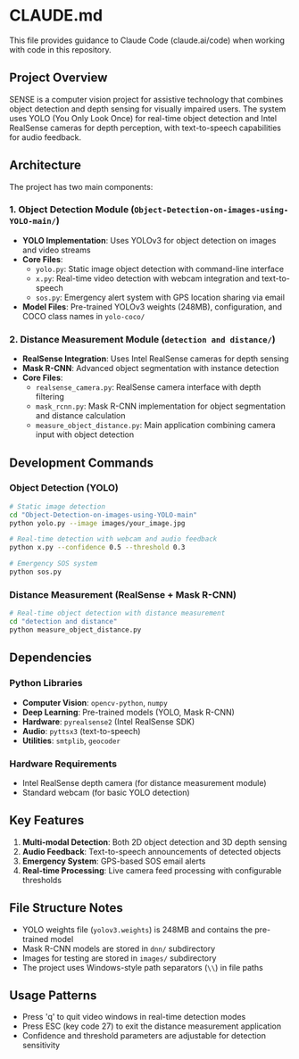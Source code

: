 # CLAUDE.md

This file provides guidance to Claude Code (claude.ai/code) when working with code in this repository.

## Project Overview

SENSE is a computer vision project for assistive technology that combines object detection and depth sensing for visually impaired users. The system uses YOLO (You Only Look Once) for real-time object detection and Intel RealSense cameras for depth perception, with text-to-speech capabilities for audio feedback.

## Architecture

The project has two main components:

### 1. Object Detection Module (`Object-Detection-on-images-using-YOLO-main/`)
- **YOLO Implementation**: Uses YOLOv3 for object detection on images and video streams
- **Core Files**:
  - `yolo.py`: Static image object detection with command-line interface
  - `x.py`: Real-time video detection with webcam integration and text-to-speech
  - `sos.py`: Emergency alert system with GPS location sharing via email
- **Model Files**: Pre-trained YOLOv3 weights (248MB), configuration, and COCO class names in `yolo-coco/`

### 2. Distance Measurement Module (`detection and distance/`)
- **RealSense Integration**: Uses Intel RealSense cameras for depth sensing
- **Mask R-CNN**: Advanced object segmentation with instance detection
- **Core Files**:
  - `realsense_camera.py`: RealSense camera interface with depth filtering
  - `mask_rcnn.py`: Mask R-CNN implementation for object segmentation and distance calculation
  - `measure_object_distance.py`: Main application combining camera input with object detection

## Development Commands

### Object Detection (YOLO)
```bash
# Static image detection
cd "Object-Detection-on-images-using-YOLO-main"
python yolo.py --image images/your_image.jpg

# Real-time detection with webcam and audio feedback
python x.py --confidence 0.5 --threshold 0.3

# Emergency SOS system
python sos.py
```

### Distance Measurement (RealSense + Mask R-CNN)
```bash
# Real-time object detection with distance measurement
cd "detection and distance"
python measure_object_distance.py
```

## Dependencies

### Python Libraries
- **Computer Vision**: `opencv-python`, `numpy`
- **Deep Learning**: Pre-trained models (YOLO, Mask R-CNN)
- **Hardware**: `pyrealsense2` (Intel RealSense SDK)
- **Audio**: `pyttsx3` (text-to-speech)
- **Utilities**: `smtplib`, `geocoder`

### Hardware Requirements
- Intel RealSense depth camera (for distance measurement module)
- Standard webcam (for basic YOLO detection)

## Key Features

1. **Multi-modal Detection**: Both 2D object detection and 3D depth sensing
2. **Audio Feedback**: Text-to-speech announcements of detected objects
3. **Emergency System**: GPS-based SOS email alerts
4. **Real-time Processing**: Live camera feed processing with configurable thresholds

## File Structure Notes

- YOLO weights file (`yolov3.weights`) is 248MB and contains the pre-trained model
- Mask R-CNN models are stored in `dnn/` subdirectory
- Images for testing are stored in `images/` subdirectory
- The project uses Windows-style path separators (`\\`) in file paths

## Usage Patterns

- Press 'q' to quit video windows in real-time detection modes
- Press ESC (key code 27) to exit the distance measurement application
- Confidence and threshold parameters are adjustable for detection sensitivity